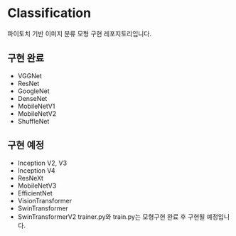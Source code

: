 # Classification
파이토치 기반 이미지 분류 모형 구현 레포지토리입니다.
## 구현 완료
- VGGNet
- ResNet
- GoogleNet
- DenseNet
- MobileNetV1
- MobileNetV2
- ShuffleNet
## 구현 예정
- Inception V2, V3
- Inception V4
- ResNeXt
- MobileNetV3
- EfficientNet
- VisionTransformer
- SwinTransformer
- SwinTransformerV2
trainer.py와 train.py는 모형구현 완료 후 구현될 예정입니다.
